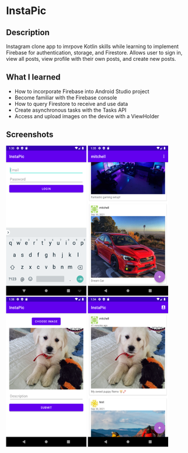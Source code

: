 # InstaPic

## Description
Instagram clone app to imrpove Kotlin skills while learning to implement Firebase for authentication, storage, and Firestore. Allows user to sign in, view all posts, view profile with their own posts, and create new posts. 

## What I learned
- How to incorporate Firebase into Android Studio project
- Become familiar with the Firebase console 
- How to query Firestore to receive and use data
- Create asynchronous tasks with the Tasks API 
- Access and upload images on the device with a ViewHolder

## Screenshots
<p float="left">
  <img width="220" height="410" src="https://github.com/mitchell-ibarra/InstaPic/blob/master/Screenshot_1633678211.png">
  <img width="220" height="410" src="https://github.com/mitchell-ibarra/InstaPic/blob/master/Screenshot_1633678519.png">
  <img width="220" height="410" src="https://github.com/mitchell-ibarra/InstaPic/blob/master/Screenshot_1633678732.png">
  <img width="220" height="410" src="https://github.com/mitchell-ibarra/InstaPic/blob/master/Screenshot_1633678497.png">
</p>

